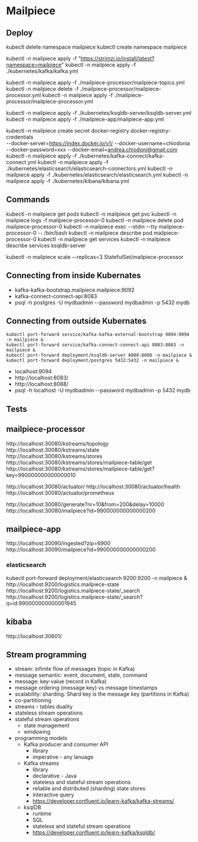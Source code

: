 # Mailpiece

## Deploy
kubectl delete namespace mailpiece
kubectl create namespace mailpiece

kubectl -n mailpiece apply -f "https://strimzi.io/install/latest?namespace=mailpiece" 
kubectl -n mailpiece apply -f ./kubernetes/kafka/kafka.yml 

kubectl -n mailpiece apply -f ./mailpiece-processor/mailpiece-topics.yml
kubectl -n mailpiece delete -f ./mailpiece-processor/mailpiece-processor.yml
kubectl -n mailpiece apply -f ./mailpiece-processor/mailpiece-processor.yml

kubectl -n mailpiece apply -f ./kubernetes/ksqldb-server/ksqldb-server.yml
kubectl -n mailpiece apply -f ./mailpiece-app/mailpiece-app.yml

kubectl -n mailpiece create secret docker-registry docker-registry-credentials \
--docker-server=https://index.docker.io/v1/ --docker-username=chiodonia \
--docker-password=xxx --docker-email=andrea.chiodoni@gmail.com 
kubectl -n mailpiece apply -f ./kubernetes/kafka-connect/kafka-connect.yml
kubectl -n mailpiece apply -f ./kubernetes/elasticsearch/elasticsearch-connectors.yml
kubectl -n mailpiece apply -f ./kubernetes/elasticsearch/elasticsearch.yml
kubectl -n mailpiece apply -f ./kubernetes/kibana/kibana.yml

## Commands
kubectl -n mailpiece get pods 
kubectl -n mailpiece get pvc 
kubectl -n mailpiece logs -f mailpiece-processor-0
kubectl -n mailpiece delete pod mailpiece-processor-0 
kubectl -n mailpiece exec --stdin --tty mailpiece-processor-0 -- /bin/bash 
kubectl -n mailpiece describe pod mailpiece-processor-0 
kubectl -n mailpiece get services 
kubectl -n mailpiece describe services ksqldb-server 

kubectl -n mailpiece scale --replicas=3 StatefulSet/mailpiece-processor

## Connecting from inside Kubernates
* kafka-kafka-bootstrap.mailpiece.mailpiece:9092
* kafka-connect-connect-api:8083
* psql -h postgres -U mydbadmin --password mydbadmin -p 5432 mydb

## Connecting from outside Kubernates
```
kubectl port-forward service/kafka-kafka-external-bootstrap 9094:9094 -n mailpiece &
kubectl port-forward service/kafka-connect-connect-api 8083:8083 -n mailpiece &
kubectl port-forward deployment/ksqldb-server 8088:8088 -n mailpiece &
kubectl port-forward deployment/postgres 5432:5432 -n mailpiece &
```

* localhost:9094
* http://localhost:8083/
* http://localhost:8088/
* psql -h localhost -U mydbadmin --password mydbadmin -p 5432 mydb

## Tests
## mailpiece-processor
http://localhost:30080/kstreams/topology
http://localhost:30080/kstreams/state
http://localhost:30080/kstreams/stores
http://localhost:30080/kstreams/stores/mailpiece-table/get
http://localhost:30080/kstreams/stores/mailpiece-table/get?key=990000000000000010

http://localhost:30080/actuator/
http://localhost:30080/actuator/health
http://localhost:30080/actuator/prometheus

http://localhost:30080/generate?nr=10&from=200&delay=10000
http://localhost:30080/mailpiece?id=990000000000000200

## mailpiece-app
http://localhost:30090/ingested?zip=6900
http://localhost:30090/mailpiece?id=990000000000000200

### elasticsearch
kubectl port-forward deployment/elasticsearch 9200:9200 -n mailpiece &
http://localhost:9200/logistics.mailpiece-state
http://localhost:9200/logistics.mailpiece-state/_search
http://localhost:9200/logistics.mailpiece-state/_search?q=id:990000000000001945

## kibaba
http://localhost:30601/

## Stream programming
- stream: infinite flow of messages (topic in Kafka)
- message semantic: event, document, state, command
- message: key-value (record in Kafka)
- message ordering (message key) vs message timestamps
- scalability: sharding. Shard key is the message key (partitions in Kafka)
- co-partitioning
- streams - tables duality
- stateless stream operations
- stateful stream operations
	- state management
	- windowing
- programming models
	- Kafka producer and consumer API
		- library
		- imperative - any lanuage
	- Kafka streams
		- library
		- declarative - Java
		- stateless and stateful stream operations
		- reliable and distributed (sharding) state stores
		- interactive query
		- https://developer.confluent.io/learn-kafka/kafka-streams/
	- ksqlDB
		- runtime
		- SQL
		- stateless and stateful stream operations
		- https://developer.confluent.io/learn-kafka/ksqldb/


	


